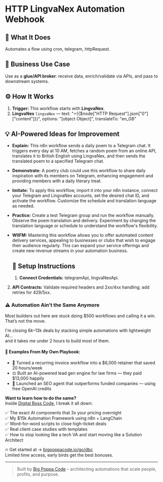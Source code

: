 # HTTP LingvaNex Automation Webhook
  ## 🚀 What It Does
  Automates a flow using cron, telegram, httpRequest.
  
  ## 💼 Business Use Case
  Use as a **glue/API broker**: receive data, enrich/validate via APIs, and pass to downstream systems.
  
  ## ⚙️ How It Works
  1. **Trigger:** This workflow starts with **LingvaNex**.
  2. **LingvaNex** `lingvaNex` — text: "={{$node["HTTP Request"].json["0"]["content"]}}", options: "[object Object]", translateTo: "en_GB"
  
  ## 💡 AI-Powered Ideas for Improvement
  - **Explain:** This n8n workflow sends a daily poem to a Telegram chat. It triggers every day at 10 AM, fetches a random poem from an online API, translates it to British English using LingvaNex, and then sends the translated poem to a specified Telegram chat.

- **Demonstrate:** A poetry club could use this workflow to share daily inspiration with its members on Telegram, enhancing engagement and providing members with a daily literary treat.

- **Imitate:** To apply this workflow, import it into your n8n instance, connect your Telegram and LingvaNex accounts, set the desired chat ID, and activate the workflow. Customize the schedule and translation language as needed.

- **Practice:** Create a test Telegram group and run the workflow manually. Observe the poem translation and delivery. Experiment by changing the translation language or schedule to understand the workflow's flexibility.

- **WIIFM:** Mastering this workflow allows you to offer automated content delivery services, appealing to businesses or clubs that wish to engage their audience regularly. This can expand your service offerings and create new revenue streams in your automation business.
  
  ## 🔧 Setup Instructions
  1. **Connect Credentials:** telegramApi, lingvaNexApi.
2. **API Contracts:** Validate required headers and 2xx/4xx handling; add retries for 429/5xx.
  
### ⚠️ Automation Ain’t the Same Anymore

Most builders out here are stuck doing $500 workflows and calling it a win.  
That’s not the move.  

I'm closing $6k–$13k deals by stacking simple automations with lightweight AI...  
and it takes me under 2 hours to build most of them.

#### 🧠 Examples From My Own Playbook:
- 🔁 Turned a recurring invoice workflow into a $6,000 retainer that saved 20 hours/week  
- ⚖️ Built an AI-powered lead gen engine for law firms — they paid $13,000 happily  
- 🚀 Launched an SEO agent that outperforms funded companies — using free OpenAI credits  

**Want to learn how to do the same?**  
Inside [Digital Boss Code](https://bigpoppacode.io/go/dbc), I break it all down:

✅ The exact AI components that 3x your pricing overnight  
✅ My $15k Automation Framework using n8n + LangChain  
✅ Word-for-word scripts to close high-ticket deals  
✅ Real client case studies with templates  
✅ How to stop looking like a tech VA and start moving like a Solution Architect  

🔥 Get started at → [bigpoppacode.io/go/dbc](https://bigpoppacode.io/go/dbc)  
Limited time access, early birds get the best bonuses.

---
> Built by [Big Poppa Code](https://bigpoppacode.io) – architecting automations that scale people, profits, and purpose.
  